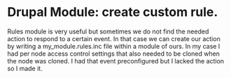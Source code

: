 # Drupal Module: create custom rule.
Rules module is very useful but sometimes we do not find the needed action to respond to a certain event. In that case we can create our action by writing a my_module.rules.inc file within a module of ours. In my case I had per node access control settings that also needed to be cloned when the node was cloned. I had that event preconfigured but I lacked the action so I made it.